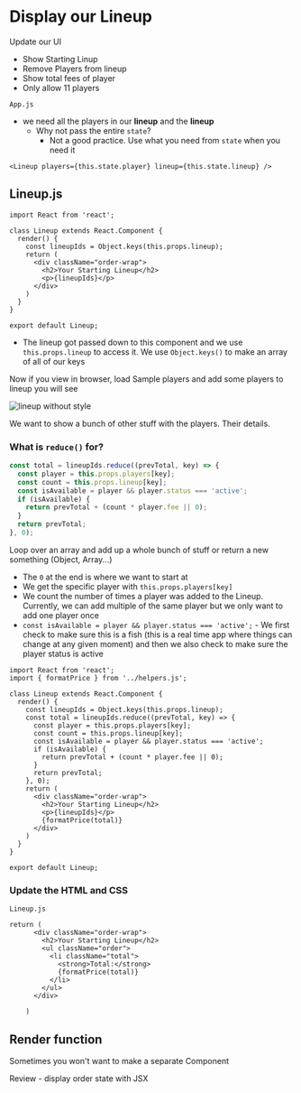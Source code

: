 # Display our Lineup
Update our UI

* Show Starting Linup
* Remove Players from lineup
* Show total fees of player
* Only allow 11 players

`App.js`

* we need all the players in our **lineup** and the **lineup**
    - Why not pass the entire `state`?
        + Not a good practice. Use what you need from `state` when you need it

`<Lineup players={this.state.player} lineup={this.state.lineup} />`

## Lineup.js
```
import React from 'react';

class Lineup extends React.Component {
  render() {
    const lineupIds = Object.keys(this.props.lineup);
    return (
      <div className="order-wrap">
        <h2>Your Starting Lineup</h2>
        <p>{lineupIds}</p>
      </div>
    )
  }
}

export default Lineup;
```

* The lineup got passed down to this component and we use `this.props.lineup` to access it. We use `Object.keys()` to make an array of all of our keys

Now if you view in browser, load Sample players and add some players to lineup you will see

![lineup without style](https://i.imgur.com/bCV8p9g.png)

We want to show a bunch of other stuff with the players. Their details.

### What is `reduce()` for?

```js
const total = lineupIds.reduce((prevTotal, key) => {
  const player = this.props.players[key];
  const count = this.props.lineup[key];
  const isAvailable = player && player.status === 'active';
  if (isAvailable) {
    return prevTotal + (count * player.fee || 0);
  }
  return prevTotal;
}, 0);
```

Loop over an array and add up a whole bunch of stuff or return a new something (Object, Array...)

* The `0` at the end is where we want to start at
* We get the specific player with `this.props.players[key]`
* We count the number of times a player was added to the Lineup. Currently, we can add multiple of the same player but we only want to add one player once
* `const isAvailable = player && player.status === 'active';` - We first check to make sure this is a fish (this is a real time app where things can change at any given moment) and then we also check to make sure the player status is active

```
import React from 'react';
import { formatPrice } from '../helpers.js';

class Lineup extends React.Component {
  render() {
    const lineupIds = Object.keys(this.props.lineup);
    const total = lineupIds.reduce((prevTotal, key) => {
      const player = this.props.players[key];
      const count = this.props.lineup[key];
      const isAvailable = player && player.status === 'active';
      if (isAvailable) {
        return prevTotal + (count * player.fee || 0);
      }
      return prevTotal;
    }, 0);
    return (
      <div className="order-wrap">
        <h2>Your Starting Lineup</h2>
        <p>{lineupIds}</p>
        {formatPrice(total)}
      </div>
    )
  }
}

export default Lineup;
```

### Update the HTML and CSS

`Lineup.js`

```
return (
      <div className="order-wrap">
        <h2>Your Starting Lineup</h2>
        <ul className="order">
          <li className="total">
            <strong>Total:</strong>
            {formatPrice(total)}
          </li>
        </ul>
      </div>
      
    )
```

## Render function
Sometimes you won't want to make a separate Component

Review - display order state with JSX
